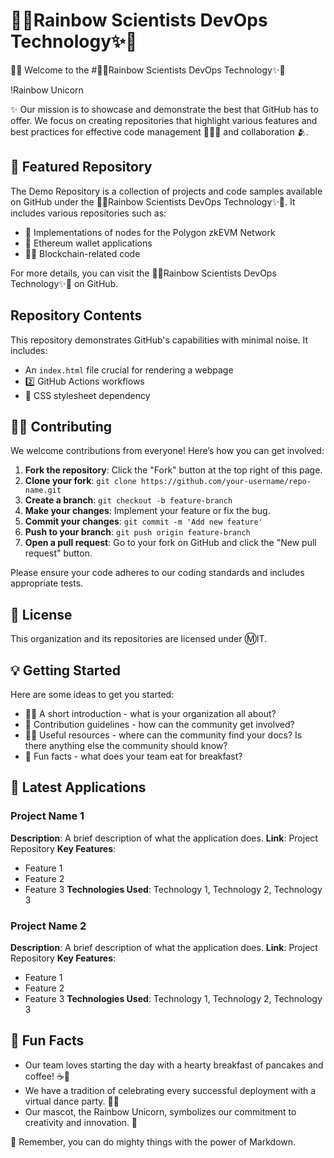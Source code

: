 # 🌈✨Rainbow Scientists DevOps Technology✨🌈

🙋‍♀️ Welcome to the #🌈✨Rainbow Scientists DevOps Technology✨🌈

!Rainbow Unicorn

✨ Our mission is to showcase and demonstrate the best that GitHub has to offer. We focus on creating repositories that highlight various features and best practices for effective code management 👨🏽‍💼 and collaboration 🫂.

## 🍿 Featured Repository

The Demo Repository is a collection of projects and code samples available on GitHub under the 🌈✨Rainbow Scientists DevOps Technology✨🌈. It includes various repositories such as:
- 🦄 Implementations of nodes for the Polygon zkEVM Network
- 🔷 Ethereum wallet applications
- ⛓️‍💥 Blockchain-related code

For more details, you can visit the 🌈✨Rainbow Scientists DevOps Technology✨🌈 on GitHub.

## Repository Contents

This repository demonstrates GitHub's capabilities with minimal noise. It includes:
- An `index.html` file crucial for rendering a webpage
- 2️⃣ GitHub Actions workflows
- 🎼 CSS stylesheet dependency

## 👩‍💻 Contributing

We welcome contributions from everyone! Here’s how you can get involved:
1. **Fork the repository**: Click the "Fork" button at the top right of this page.
2. **Clone your fork**: `git clone https://github.com/your-username/repo-name.git`
3. **Create a branch**: `git checkout -b feature-branch`
4. **Make your changes**: Implement your feature or fix the bug.
5. **Commit your changes**: `git commit -m 'Add new feature'`
6. **Push to your branch**: `git push origin feature-branch`
7. **Open a pull request**: Go to your fork on GitHub and click the "New pull request" button.

Please ensure your code adheres to our coding standards and includes appropriate tests.

## 🪪 License

This organization and its repositories are licensed under Ⓜ️IT.

## 💡 Getting Started

Here are some ideas to get you started:
- 🙋‍♀️ A short introduction - what is your organization all about?
- 🌈 Contribution guidelines - how can the community get involved?
- 👩‍💻 Useful resources - where can the community find your docs? Is there anything else the community should know?
- 🍿 Fun facts - what does your team eat for breakfast?

## 🌟 Latest Applications

### Project Name 1
**Description**: A brief description of what the application does.
**Link**: Project Repository
**Key Features**:
- Feature 1
- Feature 2
- Feature 3
**Technologies Used**: Technology 1, Technology 2, Technology 3

### Project Name 2
**Description**: A brief description of what the application does.
**Link**: Project Repository
**Key Features**:
- Feature 1
- Feature 2
- Feature 3
**Technologies Used**: Technology 1, Technology 2, Technology 3

## 🍿 Fun Facts

- Our team loves starting the day with a hearty breakfast of pancakes and coffee! ☕🥞
- We have a tradition of celebrating every successful deployment with a virtual dance party. 💃🕺
- Our mascot, the Rainbow Unicorn, symbolizes our commitment to creativity and innovation. 🦄

🧙 Remember, you can do mighty things with the power of Markdown.
